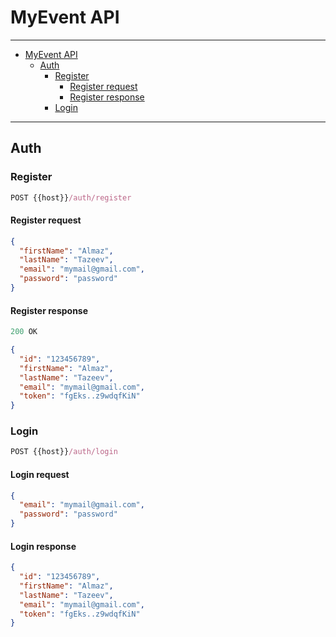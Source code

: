 ﻿# MyEvent API

---
- [MyEvent API](#myevent-api)
  - [Auth](#auth)
    - [Register](#register)
      - [Register request](#register-request)
      - [Register response](#register-response)
    - [Login](#login)
---

## Auth

### Register

```js
POST {{host}}/auth/register
```

#### Register request

```json
{
  "firstName": "Almaz",
  "lastName": "Tazeev",
  "email": "mymail@gmail.com",
  "password": "password"
}
```

#### Register response

```js
200 OK
```
```json
{
  "id": "123456789",
  "firstName": "Almaz",
  "lastName": "Tazeev",
  "email": "mymail@gmail.com",
  "token": "fgEks..z9wdqfKiN"
}
```

### Login

```js
POST {{host}}/auth/login
```

#### Login request

```json
{
  "email": "mymail@gmail.com",
  "password": "password"
}
```

#### Login response

```json
{
  "id": "123456789",
  "firstName": "Almaz",
  "lastName": "Tazeev",
  "email": "mymail@gmail.com",
  "token": "fgEks..z9wdqfKiN"
}
```